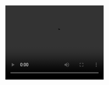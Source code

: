 <p style="text-align: center;">
<video width="320" height="240" controls>
  <source src="/home/abhijeet/Downloads/sample-mp4-file.mp4" type="video/mp4">
  <source src="movie.ogg" type="video/ogg">
Your browser does not support the video tag.
</video>
</p>